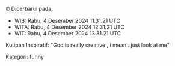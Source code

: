 ⏰ Diperbarui pada:
- WIB: Rabu, 4 Desember 2024 11.31.21 UTC
- WITA: Rabu, 4 Desember 2024 12.31.21 UTC
- WIT: Rabu, 4 Desember 2024 13.31.21 UTC

Kutipan Inspiratif:
"God is really creative , i mean ..just look at me"


Kategori: funny

